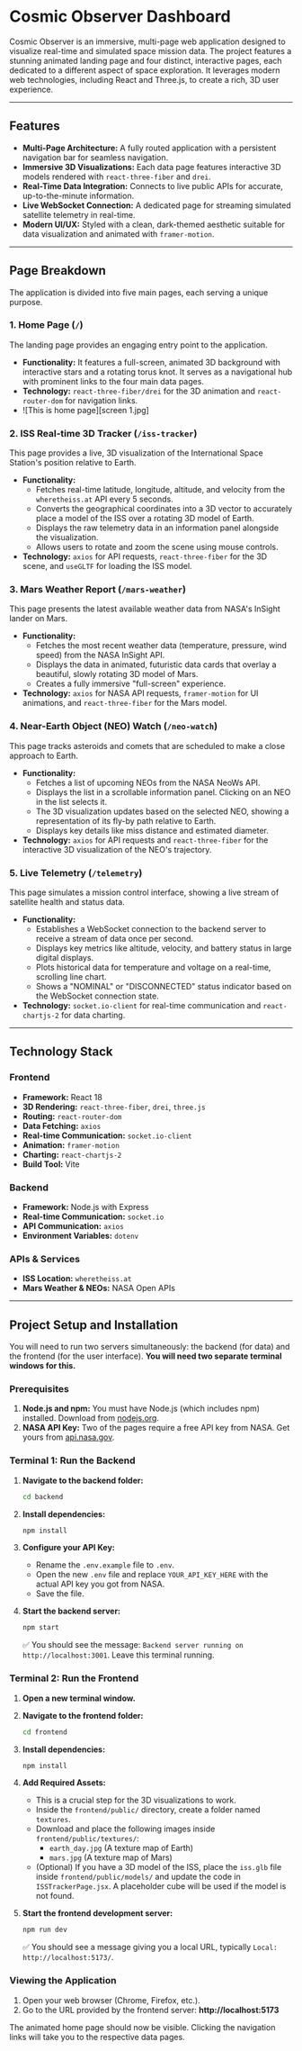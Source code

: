 # Cosmic Observer Dashboard

Cosmic Observer is an immersive, multi-page web application designed to visualize real-time and simulated space mission data. The project features a stunning animated landing page and four distinct, interactive pages, each dedicated to a different aspect of space exploration. It leverages modern web technologies, including React and Three.js, to create a rich, 3D user experience.


---

## Features

*   **Multi-Page Architecture:** A fully routed application with a persistent navigation bar for seamless navigation.
*   **Immersive 3D Visualizations:** Each data page features interactive 3D models rendered with `react-three-fiber` and `drei`.
*   **Real-Time Data Integration:** Connects to live public APIs for accurate, up-to-the-minute information.
*   **Live WebSocket Connection:** A dedicated page for streaming simulated satellite telemetry in real-time.
*   **Modern UI/UX:** Styled with a clean, dark-themed aesthetic suitable for data visualization and animated with `framer-motion`.

---

## Page Breakdown

The application is divided into five main pages, each serving a unique purpose.

### 1. Home Page (`/`)

The landing page provides an engaging entry point to the application.
*   **Functionality:** It features a full-screen, animated 3D background with interactive stars and a rotating torus knot. It serves as a navigational hub with prominent links to the four main data pages.
*   **Technology:** `react-three-fiber/drei` for the 3D animation and `react-router-dom` for navigation links.
*   ![This is home page][screen 1.jpg]

### 2. ISS Real-time 3D Tracker (`/iss-tracker`)

This page provides a live, 3D visualization of the International Space Station's position relative to Earth.
*   **Functionality:**
    *   Fetches real-time latitude, longitude, altitude, and velocity from the `wheretheiss.at` API every 5 seconds.
    *   Converts the geographical coordinates into a 3D vector to accurately place a model of the ISS over a rotating 3D model of Earth.
    *   Displays the raw telemetry data in an information panel alongside the visualization.
    *   Allows users to rotate and zoom the scene using mouse controls.
*   **Technology:** `axios` for API requests, `react-three-fiber` for the 3D scene, and `useGLTF` for loading the ISS model.

### 3. Mars Weather Report (`/mars-weather`)

This page presents the latest available weather data from NASA's InSight lander on Mars.
*   **Functionality:**
    *   Fetches the most recent weather data (temperature, pressure, wind speed) from the NASA InSight API.
    *   Displays the data in animated, futuristic data cards that overlay a beautiful, slowly rotating 3D model of Mars.
    *   Creates a fully immersive "full-screen" experience.
*   **Technology:** `axios` for NASA API requests, `framer-motion` for UI animations, and `react-three-fiber` for the Mars model.

### 4. Near-Earth Object (NEO) Watch (`/neo-watch`)

This page tracks asteroids and comets that are scheduled to make a close approach to Earth.
*   **Functionality:**
    *   Fetches a list of upcoming NEOs from the NASA NeoWs API.
    *   Displays the list in a scrollable information panel. Clicking on an NEO in the list selects it.
    *   The 3D visualization updates based on the selected NEO, showing a representation of its fly-by path relative to Earth.
    *   Displays key details like miss distance and estimated diameter.
*   **Technology:** `axios` for API requests and `react-three-fiber` for the interactive 3D visualization of the NEO's trajectory.

### 5. Live Telemetry (`/telemetry`)

This page simulates a mission control interface, showing a live stream of satellite health and status data.
*   **Functionality:**
    *   Establishes a WebSocket connection to the backend server to receive a stream of data once per second.
    *   Displays key metrics like altitude, velocity, and battery status in large digital displays.
    *   Plots historical data for temperature and voltage on a real-time, scrolling line chart.
    *   Shows a "NOMINAL" or "DISCONNECTED" status indicator based on the WebSocket connection state.
*   **Technology:** `socket.io-client` for real-time communication and `react-chartjs-2` for data charting.

---

## Technology Stack

### Frontend
*   **Framework:** React 18
*   **3D Rendering:** `react-three-fiber`, `drei`, `three.js`
*   **Routing:** `react-router-dom`
*   **Data Fetching:** `axios`
*   **Real-time Communication:** `socket.io-client`
*   **Animation:** `framer-motion`
*   **Charting:** `react-chartjs-2`
*   **Build Tool:** Vite

### Backend
*   **Framework:** Node.js with Express
*   **Real-time Communication:** `socket.io`
*   **API Communication:** `axios`
*   **Environment Variables:** `dotenv`

### APIs & Services
*   **ISS Location:** `wheretheiss.at`
*   **Mars Weather & NEOs:** NASA Open APIs

---

## Project Setup and Installation

You will need to run two servers simultaneously: the backend (for data) and the frontend (for the user interface). **You will need two separate terminal windows for this.**

### Prerequisites

1.  **Node.js and npm:** You must have Node.js (which includes npm) installed. Download from [nodejs.org](https://nodejs.org/).
2.  **NASA API Key:** Two of the pages require a free API key from NASA. Get yours from [api.nasa.gov](https://api.nasa.gov/).

### Terminal 1: Run the Backend

1.  **Navigate to the backend folder:**
    ```sh
    cd backend
    ```

2.  **Install dependencies:**
    ```sh
    npm install
    ```

3.  **Configure your API Key:**
    *   Rename the `.env.example` file to `.env`.
    *   Open the new `.env` file and replace `YOUR_API_KEY_HERE` with the actual API key you got from NASA.
    *   Save the file.

4.  **Start the backend server:**
    ```sh
    npm start
    ```
    ✅ You should see the message: `Backend server running on http://localhost:3001`. Leave this terminal running.

### Terminal 2: Run the Frontend

1.  **Open a new terminal window.**

2.  **Navigate to the frontend folder:**
    ```sh
    cd frontend
    ```

3.  **Install dependencies:**
    ```sh
    npm install
    ```

4.  **Add Required Assets:**
    *   This is a crucial step for the 3D visualizations to work.
    *   Inside the `frontend/public/` directory, create a folder named `textures`.
    *   Download and place the following images inside `frontend/public/textures/`:
        *   `earth_day.jpg` (A texture map of Earth)
        *   `mars.jpg` (A texture map of Mars)
    *   (Optional) If you have a 3D model of the ISS, place the `iss.glb` file inside `frontend/public/models/` and update the code in `ISSTrackerPage.jsx`. A placeholder cube will be used if the model is not found.

5.  **Start the frontend development server:**
    ```sh
    npm run dev
    ```
    ✅ You should see a message giving you a local URL, typically `Local: http://localhost:5173/`.

### Viewing the Application

1.  Open your web browser (Chrome, Firefox, etc.).
2.  Go to the URL provided by the frontend server: **http://localhost:5173**

The animated home page should now be visible. Clicking the navigation links will take you to the respective data pages.
